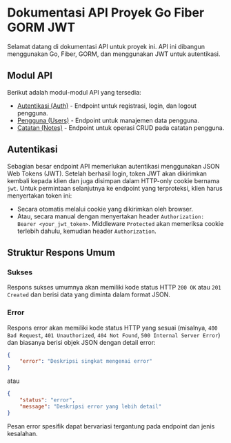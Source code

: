# Dokumentasi API Proyek Go Fiber GORM JWT

Selamat datang di dokumentasi API untuk proyek ini. API ini dibangun menggunakan Go, Fiber, GORM, dan menggunakan JWT untuk autentikasi.

## Modul API

Berikut adalah modul-modul API yang tersedia:

-   [Autentikasi (Auth)](auth.md) - Endpoint untuk registrasi, login, dan logout pengguna.
-   [Pengguna (Users)](users.md) - Endpoint untuk manajemen data pengguna.
-   [Catatan (Notes)](notes.md) - Endpoint untuk operasi CRUD pada catatan pengguna.

## Autentikasi

Sebagian besar endpoint API memerlukan autentikasi menggunakan JSON Web Tokens (JWT).
Setelah berhasil login, token JWT akan dikirimkan kembali kepada klien dan juga disimpan dalam HTTP-only cookie bernama `jwt`.
Untuk permintaan selanjutnya ke endpoint yang terproteksi, klien harus menyertakan token ini:
-   Secara otomatis melalui cookie yang dikirimkan oleh browser.
-   Atau, secara manual dengan menyertakan header `Authorization: Bearer <your_jwt_token>`. Middleware `Protected` akan memeriksa cookie terlebih dahulu, kemudian header `Authorization`.

## Struktur Respons Umum

### Sukses
Respons sukses umumnya akan memiliki kode status HTTP `200 OK` atau `201 Created` dan berisi data yang diminta dalam format JSON.

### Error
Respons error akan memiliki kode status HTTP yang sesuai (misalnya, `400 Bad Request`, `401 Unauthorized`, `404 Not Found`, `500 Internal Server Error`) dan biasanya berisi objek JSON dengan detail error:

```json
{
    "error": "Deskripsi singkat mengenai error"
}
```
atau
```json
{
    "status": "error",
    "message": "Deskripsi error yang lebih detail"
}
```
Pesan error spesifik dapat bervariasi tergantung pada endpoint dan jenis kesalahan.
